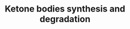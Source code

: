 ---
annotations:
- type: Pathway Ontology
  value: ketone bodies metabolic pathway
authors:
- N.Reyes
- MaintBot
- Thomas
- Ddigles
- Egonw
- Khanspers
- Eweitz
description: 'Ketone bodies are three water-soluble compounds that are produced as
  by-products when fatty acids are broken down for energy in the liver and kidney.
  They are used as a source of energy in the heart and brain. In the brain, they are
  a vital source of energy during fasting.  Source: [[wikipedia:Ketone_bodies|Wikipedia]]'
last-edited: 2021-05-28
organisms:
- Caenorhabditis elegans
redirect_from:
- /index.php/Pathway:WP427
- /instance/WP427
schema-jsonld:
- '@context': https://schema.org/
  '@id': https://wikipathways.github.io/pathways/WP427.html
  '@type': Dataset
  creator:
    '@type': Organization
    name: WikiPathways
  description: 'Ketone bodies are three water-soluble compounds that are produced
    as by-products when fatty acids are broken down for energy in the liver and kidney.
    They are used as a source of energy in the heart and brain. In the brain, they
    are a vital source of energy during fasting.  Source: [[wikipedia:Ketone_bodies|Wikipedia]]'
  keywords:
  - HMGCS2
  - BDH
  - Acetyl-CoA
  - Glycolysis
  - C05C10.3
  - 3-Hydroxy-butyrate
  - kat-1
  - Acetoacetyl-CoA
  - Acetoacetate
  - 3-Hydroxy-3-methylglutaryl-CoA
  - Y71G12B.10
  - Fatty acid metabolism
  - Pyruvate metabolism
  - Fatty Acid beta-oxidation
  - Sterol biosynthesis
  license: CC0
  name: Ketone bodies synthesis and degradation
seo: CreativeWork
title: Ketone bodies synthesis and degradation
wpid: WP427
---